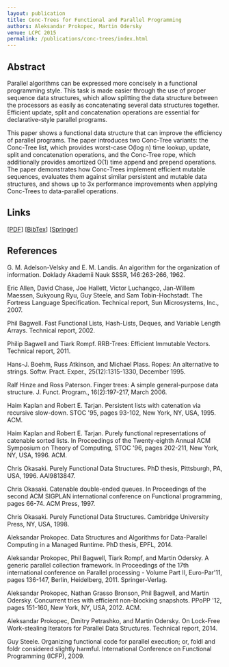 ```yaml
---
layout: publication
title: Conc-Trees for Functional and Parallel Programming
authors: Aleksandar Prokopec, Martin Odersky
venue: LCPC 2015
permalink: /publications/conc-trees/index.html
---
```



## Abstract

Parallel algorithms can be expressed more concisely in a functional programming style.
This task is made easier through the use of proper sequence data structures,
which allow splitting the data structure between the processors as easily as concatenating several data structures together.
Efficient update, split and concatenation operations are essential for declarative-style parallel programs.

This paper shows a functional data structure
that can improve the efficiency of parallel programs.
The paper introduces two Conc-Tree variants:
the Conc-Tree list, which provides worst-case O(log n) time
lookup, update, split and concatenation operations,
and the Conc-Tree rope, which additionally provides amortized O(1) time
append and prepend operations.
The paper demonstrates how Conc-Trees implement efficient mutable sequences,
evaluates them against similar persistent and mutable data structures,
and shows up to 3x performance improvements
when applying Conc-Trees to data-parallel operations.



## Links

\[[PDF](/resources/docs/lcpc-conc-trees.pdf)\]
\[[BibTex](/resources/docs/bibtex/conc-trees.bib)\]
\[[Springer]()\]


## References

G. M. Adelson-Velsky and E. M. Landis. An algorithm for the organization of
information. Doklady Akademii Nauk SSSR, 146:263-266, 1962.

Eric Allen, David Chase, Joe Hallett, Victor Luchangco, Jan-Willem Maessen,
Sukyoung Ryu, Guy Steele, and Sam Tobin-Hochstadt. The Fortress Language
Specification. Technical report, Sun Microsystems, Inc., 2007.

Phil Bagwell. Fast Functional Lists, Hash-Lists, Deques, and Variable Length
Arrays. Technical report, 2002.

Philip Bagwell and Tiark Rompf. RRB-Trees: Efficient Immutable Vectors. Technical report, 2011.

Hans-J. Boehm, Russ Atkinson, and Michael Plass. Ropes: An alternative to
strings. Softw. Pract. Exper., 25(12):1315-1330, December 1995.

Ralf Hinze and Ross Paterson. Finger trees: A simple general-purpose data structure. J. Funct. Program., 16(2):197-217, March 2006.

Haim Kaplan and Robert E. Tarjan. Persistent lists with catenation via recursive
slow-down. STOC '95, pages 93-102, New York, NY, USA, 1995. ACM.

Haim Kaplan and Robert E. Tarjan. Purely functional representations of catenable
sorted lists. In Proceedings of the Twenty-eighth Annual ACM Symposium on
Theory of Computing, STOC '96, pages 202-211, New York, NY, USA, 1996. ACM.

Chris Okasaki. Purely Functional Data Structures. PhD thesis, Pittsburgh, PA,
USA, 1996. AAI9813847.

Chris Okasaki. Catenable double-ended queues. In Proceedings of the second ACM
SIGPLAN international conference on Functional programming, pages 66-74. ACM
Press, 1997.

Chris Okasaki. Purely Functional Data Structures. Cambridge University Press,
NY, USA, 1998.

Aleksandar Prokopec. Data Structures and Algorithms for Data-Parallel Computing in a Managed Runtime. PhD thesis, EPFL, 2014.

Aleksandar Prokopec, Phil Bagwell, Tiark Rompf, and Martin Odersky. A generic
parallel collection framework. In Proceedings of the 17th international conference
on Parallel processing - Volume Part II, Euro-Par'11, pages 136-147, Berlin, Heidelberg, 2011. Springer-Verlag.

Aleksandar Prokopec, Nathan Grasso Bronson, Phil Bagwell, and Martin Odersky.
Concurrent tries with efficient non-blocking snapshots. PPoPP '12, pages 151-160,
New York, NY, USA, 2012. ACM.

Aleksandar Prokopec, Dmitry Petrashko, and Martin Odersky. On Lock-Free
Work-stealing Iterators for Parallel Data Structures. Technical report, 2014.

Guy Steele. Organizing functional code for parallel execution; or, foldl and foldr
considered slightly harmful. International Conference on Functional Programming
(ICFP), 2009.
